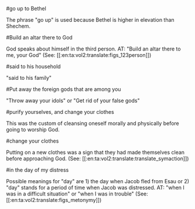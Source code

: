 #go up to Bethel

The phrase "go up" is used because Bethel is higher in elevation than Shechem.

#Build an altar there to God

God speaks about himself in the third person. AT: "Build an altar there to me, your God" (See: [[:en:ta:vol2:translate:figs_123person]])

#said to his household

"said to his family"

#Put away the foreign gods that are among you

"Throw away your idols" or "Get rid of your false gods"

#purify yourselves, and change your clothes

This was the custom of cleansing oneself morally and physically before going to worship God.

#change your clothes

Putting on a new clothes was a sign that they had made themselves clean before approaching God. (See: [[:en:ta:vol2:translate:translate_symaction]])

#in the day of my distress

Possible meanings for "day" are 1) the day when Jacob fled from Esau or 2) "day" stands for a period of time when Jacob was distressed. AT: "when I was in a difficult situation" or "when I was in trouble" (See: [[:en:ta:vol2:translate:figs_metonymy]])